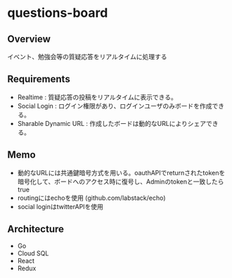 # questions-board

## Overview
イベント、勉強会等の質疑応答をリアルタイムに処理する


## Requirements
- Realtime : 質疑応答の投稿をリアルタイムに表示できる。
- Social Login : ログイン権限があり、ログインユーザのみボードを作成できる。
- Sharable Dynamic URL : 作成したボードは動的なURLによりシェアできる。


## Memo
- 動的なURLには共通鍵暗号方式を用いる。oauthAPIでreturnされたtokenを暗号化して、ボードへのアクセス時に復号し、Adminのtokenと一致したらtrue
- routingにはechoを使用 (github.com/labstack/echo)
- social loginはtwitterAPIを使用

## Architecture
- Go
- Cloud SQL
- React
- Redux
